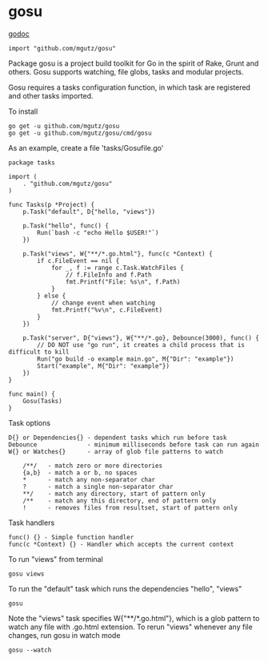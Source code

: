 # gosu

[godoc](https://godoc.org/github.com/mgutz/gosu)

    import "github.com/mgutz/gosu"

Package gosu is a project build toolkit for Go in the spirit of Rake, Grunt and
others. Gosu supports watching, file globs, tasks and modular projects.

Gosu requires a tasks configuration function, in which task are registered and
other tasks imported.

To install

    go get -u github.com/mgutz/gosu
    go get -u github.com/mgutz/gosu/cmd/gosu

As an example, create a file 'tasks/Gosufile.go'

    package tasks

    import (
        . "github.com/mgutz/gosu"
    )

    func Tasks(p *Project) {
        p.Task("default", D{"hello, "views"})

        p.Task("hello", func() {
            Run(`bash -c "echo Hello $USER!"`)
        })

        p.Task("views", W{"**/*.go.html"}, func(c *Context) {
            if c.FileEvent == nil {
                for _, f := range c.Task.WatchFiles {
                    // f.FileInfo and f.Path
                    fmt.Printf("File: %s\n", f.Path)
                }
            } else {
                // change event when watching
                fmt.Printf("%v\n", c.FileEvent)
            }
        })

        p.Task("server", D{"views"}, W{"**/*.go}, Debounce(3000), func() {
            // DO NOT use "go run", it creates a child process that is difficult to kill
            Run("go build -o example main.go", M{"Dir": "example"})
            Start("example", M{"Dir": "example"})
        })
    }

    func main() {
        Gosu(Tasks)
    }

Task options

    D{} or Dependencies{} - dependent tasks which run before task
    Debounce              - minimum milliseconds before task can run again
    W{} or Watches{}      - array of glob file patterns to watch

        /**/   - match zero or more directories
        {a,b}  - match a or b, no spaces
        *      - match any non-separator char
        ?      - match a single non-separator char
        **/    - match any directory, start of pattern only
        /**    - match any this directory, end of pattern only
        !      - removes files from resultset, start of pattern only

Task handlers

    func() {} - Simple function handler
    func(c *Context) {} - Handler which accepts the current context

To run "views" from terminal

    gosu views

To run the "default" task which runs the dependencies "hello", "views"

    gosu

Note the "views" task specifies W{"**/*.go.html"}, which is a glob pattern to
watch any file with .go.html extension. To rerun "views" whenever any file
changes, run gosu in watch mode

    gosu --watch

